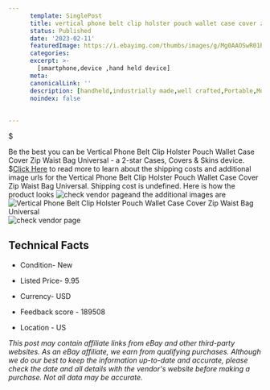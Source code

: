 ```yaml
---
      template: SinglePost
      title: vertical phone belt clip holster pouch wallet case cover zip waist bag universal
      status: Published
      date: '2023-02-11'
      featuredImage: https://i.ebayimg.com/thumbs/images/g/Mg0AAOSwR01hLyGt/s-l225.jpg
      categories: 
      excerpt: >-
        [smartphone,device ,hand held device]
      meta:
      canonicalLink: ''
      description: [handheld,industrially made,well crafted,Portable,Mobile,Compact,Convenient,Lightweight,Maneuverable,Man-portable,Miniature,Carriable,Hand-held,Light,Holdable,Transportable,Mobile device,Pocket-sized,On-the-go,Wireless,Cordless,Compact size,Convenient size, smartphone,device ,hand held device]
      noindex: false
      
        
---
```

$

Be the best you can be Vertical Phone Belt Clip Holster Pouch Wallet Case Cover Zip Waist Bag Universal - a 2-star Cases, Covers & Skins device.
$[Click Here](https://www.ebay.com/itm/284595157537?hash=item4243317a21%3Ag%3AMg0AAOSwR01hLyGt&mkevt=1&mkcid=1&mkrid=711-53200-19255-0&campid=%253CePNCampaignId%253E&customid=%253CreferenceId%253E&toolid=10049) to read more to learn about the shipping costs and additional image urls for the Vertical Phone Belt Clip Holster Pouch Wallet Case Cover Zip Waist Bag Universal. Shipping cost is undefined. Here is how the product looks ![check vendor page](https://i.ebayimg.com/thumbs/images/g/Mg0AAOSwR01hLyGt/s-l225.jpg)and the additional images are![Vertical Phone Belt Clip Holster Pouch Wallet Case Cover Zip Waist Bag Universal](https://i.ebayimg.com/images/g/Mg0AAOSwR01hLyGt/s-l1600.jpg)![check vendor page](https://origin-galleryplus.ebayimg.com/ws/web/284595157537_2_0_1/225x225.jpg,https://origin-galleryplus.ebayimg.com/ws/web/284595157537_3_0_1/225x225.jpg,https://origin-galleryplus.ebayimg.com/ws/web/284595157537_4_0_1/225x225.jpg,https://origin-galleryplus.ebayimg.com/ws/web/284595157537_5_0_1/225x225.jpg,https://origin-galleryplus.ebayimg.com/ws/web/284595157537_6_0_1/225x225.jpg,https://origin-galleryplus.ebayimg.com/ws/web/284595157537_7_0_1/225x225.jpg,https://origin-galleryplus.ebayimg.com/ws/web/284595157537_8_0_1/225x225.jpg,https://origin-galleryplus.ebayimg.com/ws/web/284595157537_9_0_1/225x225.jpg,https://origin-galleryplus.ebayimg.com/ws/web/284595157537_10_0_1/225x225.jpg,https://origin-galleryplus.ebayimg.com/ws/web/284595157537_11_0_1/225x225.jpg)



 ## Technical Facts 



     
      

 - Condition- New 


      

 - Listed Price- 9.95 


      

 - Currency- USD 


      

 - Feedback score - 189508 


      

 - Location - US 


      
      

 *_This post may contain affiliate links from eBay and other third-party websites. As an eBay affiliate, we earn from qualifying purchases. Although we do our best to keep the information up-to-date and accurate, please check the date and all details with the vendor's website before making a purchase. Not all data may be accurate._*






